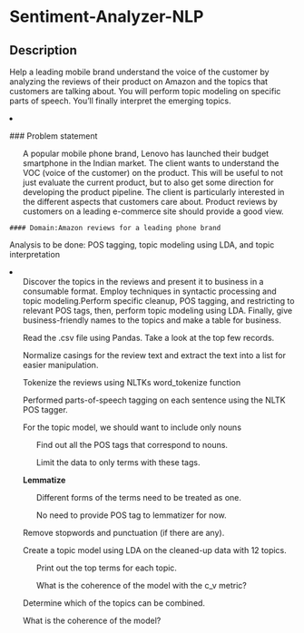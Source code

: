 # Sentiment-Analyzer-NLP
## Description
<p>Help a leading mobile brand understand the voice of the customer by analyzing the reviews of their product on Amazon and the topics that customers are talking about. You will perform topic modeling on specific parts of speech. You’ll finally interpret the emerging topics. 
</p>
<li>
  <p>### Problem statement</p>
  <ul>
     A popular mobile phone brand, Lenovo has launched their budget smartphone in the Indian market. The client wants to understand the VOC (voice of the customer) on the product. This will be useful to not just evaluate the current product, but to also get some direction for developing the product pipeline. The client is particularly interested in the different aspects that customers care about. Product reviews by customers on a leading e-commerce site should provide a good view.
  </ul>
 
    #### Domain:Amazon reviews for a leading phone brand
    
   
  <p> Analysis to be done: POS tagging, topic modeling using LDA, and topic interpretation</p>
  
  <li>
  <ul>Discover the topics in the reviews and present it to business in a consumable format. Employ techniques in syntactic processing and topic modeling.Perform specific cleanup, POS tagging, and restricting to relevant POS tags, then, perform topic modeling using LDA. Finally, give business-friendly names to the topics and make a table for business. </ul>
  <ul> Read the .csv file using Pandas. Take a look at the top few records.</ul>
  <ul>Normalize casings for the review text and extract the text into a list for easier manipulation. </ul>
  <ul> Tokenize the reviews using NLTKs word_tokenize function</ul>
  <ul> Performed parts-of-speech tagging on each sentence using the NLTK POS tagger.</ul>
  <ul>For the topic model, we should  want to include only nouns
    <ol> Find out all the POS tags that correspond to nouns.</ol>
    <ol> Limit the data to only terms with these tags.</ol>
  
  </ul>
  <ul><strong> Lemmatize </strong>
  <ol> Different forms of the terms need to be treated as one.</ol>
  <ol> No need to provide POS tag to lemmatizer for now.</ol>
  
</ul>

<ul> Remove stopwords and punctuation (if there are any).  </ul>
<ul> Create a topic model using LDA on the cleaned-up data with 12 topics.
  <ol>Print out the top terms for each topic. </ol>
  <ol>What is the coherence of the model with the c_v metric? </ol>
</ul>


<ul> Determine which of the topics can be combined. </ul>
<ul>What is the coherence of the model? </ul>





  
  
  </li>
  
  </li>
